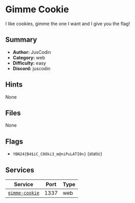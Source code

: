 # Gimme Cookie
I like cookies, gimme the one I want and I give you the flag!

## Summary
- **Author:** JusCodin
- **Category:** web
- **Difficulty:** easy
- **Discord:** juscodin

## Hints
None

## Files
None

## Flags
- `YBN24{B4$iC_C0Oki3_m@niPuLATI0n}` (static)

## Services
| Service | Port | Type |
| ------- | ---- | ---- |
| [`gimme-cookie`](service\gimme-cookie) | 1337 | web |
